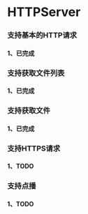 # HTTPServer

### 支持基本的HTTP请求
#### 1、已完成

### 支持获取文件列表
#### 1、已完成

### 支持获取文件
#### 1、已完成

### 支持HTTPS请求
#### 1、TODO

### 支持点播
#### 1、TODO